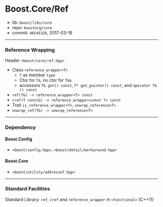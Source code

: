 # Boost.Core/Ref

* lib: `boost/libs/core`
* repo: `boostorg/core`
* commit: `46545326`, 2017-03-16

------
### Reference Wrapping

Header `<boost/core/ref.hpp>`

* Class `reference_wrapper<T>`
  * `T` as member `type`
  * Ctor for `T&`, no ctor for `T&&`
  * accessors `T& get() const`, `T* get_pointer() const`, and `operator T&() const`
* `ref(T&) -> reference_wrapper<T> const`
* `cref(T const&) -> reference_wrapper<const T> const`
* Trait `is_reference_wrapper<T>`, `unwrap_reference<T>`
* `unwrap_ref(T&) -> unwrap_reference<T>`

------
### Dependency

#### Boost.Config

* `<boost/config.hpp>`, `<boost/detail/workaround.hpp>`

#### Boost.Core

* `<boost/utility/addressof.hpp>`

------
### Standard Facilities

Standard Library: `ref`, `cref` and `reference_wrapper` in `<functional>` (C++11)
